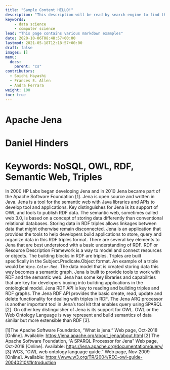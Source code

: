 ```yaml
---
title: "Sample Content HELLO!"
description: "This description will be read by search engine to find this page"
keywords:
    - data science
    - computer science
lead: "This page contains various markdown examples"
date: 2020-10-06T08:48:57+00:00
lastmod: 2021-05-18T12:18:57+00:00
draft: false
images: []
menu:
  docs:
    parent: "cs"
contributors:
  - Soichi Hayashi
  - Frances E. Allen
  - Andra Ferrara
weight: 100
toc: true
---
```


# Apache Jena

# Daniel Hinders

# Keywords: NoSQL, OWL, RDF, Semantic Web, Triples
In 2000 HP Labs began developing Jena and in 2010 Jena became part of the Apache Software Foundation [1]. Jena is open source and written in Java. Jena is a tool for the semantic web with Java libraries and APIs to develop tool and applications. Key distinguishes for Jena is its support of OWL and tools to publish RDF data. The semantic web, sometimes called web 3.0, is based on a concept of storing data differently than conventional relational databases. Storing data in RDF triples allows linkages between data that might otherwise remain disconnected. Jena is an application that provides the tools to help developers build applications to store, query and organize data in this RDF triples format.
There are several key elements to Jena that are best understood with a basic understanding of RDF. RDF or Resource Description Framework is a way to model and connect resources or objects. The building blocks in RDF are triples. Triples are built specifically in the Subject.Predicate.Object format. An example of a triple would be ```Wine.Color.Red```.
The data model that is created storing data this way becomes a semantic graph. Jena is built to provide tools to work with RDF and the semantic web. Jena has some key libraries and capabilities that are key for developers buying into building applications in the ontological model. Jena RDF API is key to reading and building triples and RDF graphs. The Jena RDF API provides the basic create, read, update and delete functionality for dealing with triples in RDF. The Jena ARQ processor is another important tool in Jena’s tool kit that enables query using SPARQL [2]. On other key distinguisher of Jena is its support for OWL. OWL or the Web Ontology Language is way represent and build semantics of data similar but more extensible than RDF [3].

[1]The Apache Software Foundation, “What is jena.” Web page, Oct-2018 [Online]. Available:
https://jena.apache.org/about_jena/about.html
[2] The Apache Software Foundation, “A SPARQL Processor for Jena” Web page, Oct-2018 [Online]. Available: https://jena.apache.org/documentation/query/
[3] WC3, “OWL web ontology language guide.” Web page, Nov-2009 [Online]. Available:
https://www.w3.org/TR/2004/REC-owl-guide-20040210/#Introduction
